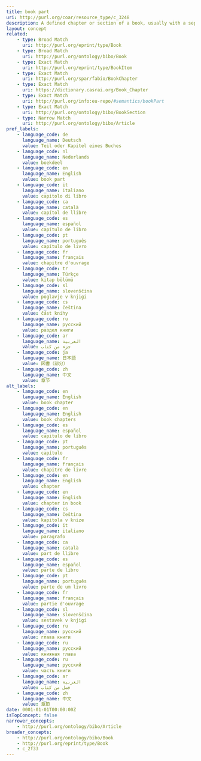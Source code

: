 ```yaml
---
title: book part
uri: http://purl.org/coar/resource_type/c_3248
description: A defined chapter or section of a book, usually with a separate title or number.
layout: concept
related:
    - type: Broad Match
      uri: http://purl.org/eprint/type/Book
    - type: Broad Match
      uri: http://purl.org/ontology/bibo/Book
    - type: Exact Match
      uri: http://purl.org/eprint/type/BookItem
    - type: Exact Match
      uri: http://purl.org/spar/fabio/BookChapter
    - type: Exact Match
      uri: https://dictionary.casrai.org/Book_Chapter
    - type: Exact Match
      uri: http://purl.org/info:eu-repo/#semantics/bookPart
    - type: Exact Match
      uri: http://purl.org/ontology/bibo/BookSection
    - type: Narrow Match
      uri: http://purl.org/ontology/bibo/Article
pref_labels:
    - language_code: de
      language_name: Deutsch
      value: Teil oder Kapitel eines Buches
    - language_code: nl
      language_name: Nederlands
      value: boekdeel
    - language_code: en
      language_name: English
      value: book part
    - language_code: it
      language_name: italiano
      value: capitolo di libro
    - language_code: ca
      language_name: català
      value: capítol de llibre
    - language_code: es
      language_name: español
      value: capítulo de libro
    - language_code: pt
      language_name: português
      value: capítulo de livro
    - language_code: fr
      language_name: français
      value: chapitre d'ouvrage
    - language_code: tr
      language_name: Türkçe
      value: kitap bölümü
    - language_code: sl
      language_name: slovenščina
      value: poglavje v knjigi
    - language_code: cs
      language_name: čeština
      value: část knihy
    - language_code: ru
      language_name: русский
      value: раздел книги
    - language_code: ar
      language_name: العربية
      value: جزء من كتاب
    - language_code: ja
      language_name: 日本語
      value: 図書（部分）
    - language_code: zh
      language_name: 中文
      value: 章节
alt_labels:
    - language_code: en
      language_name: English
      value: book chapter
    - language_code: en
      language_name: English
      value: book chapters
    - language_code: es
      language_name: español
      value: capitulo de libro
    - language_code: pt
      language_name: português
      value: capítulo
    - language_code: fr
      language_name: français
      value: chapitre de livre
    - language_code: en
      language_name: English
      value: chapter
    - language_code: en
      language_name: English
      value: chapter in book
    - language_code: cs
      language_name: čeština
      value: kapitola v knize
    - language_code: it
      language_name: italiano
      value: paragrafo
    - language_code: ca
      language_name: català
      value: part de llibre
    - language_code: es
      language_name: español
      value: parte de libro
    - language_code: pt
      language_name: português
      value: parte de um livro
    - language_code: fr
      language_name: français
      value: partie d'ouvrage
    - language_code: sl
      language_name: slovenščina
      value: sestavek v knjigi
    - language_code: ru
      language_name: русский
      value: глава книги
    - language_code: ru
      language_name: русский
      value: книжная глава
    - language_code: ru
      language_name: русский
      value: часть книги
    - language_code: ar
      language_name: العربية
      value: فصل من كتاب
    - language_code: zh
      language_name: 中文
      value: 章節
date: 0001-01-01T00:00:00Z
isTopConcept: false
narrower_concepts:
    - http://purl.org/ontology/bibo/Article
broader_concepts:
    - http://purl.org/ontology/bibo/Book
    - http://purl.org/eprint/type/Book
    - c_2f33
---
```


